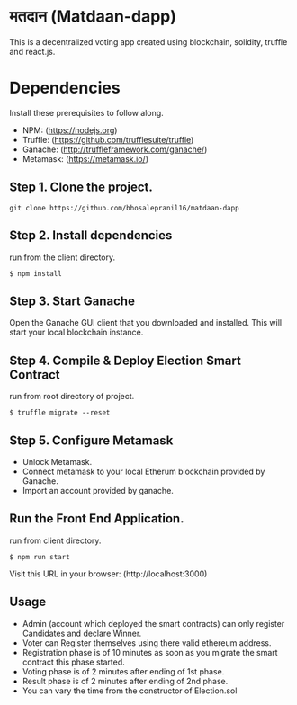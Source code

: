 # मतदान (Matdaan-dapp)
This is a decentralized voting app created using blockchain, solidity, truffle and react.js.

# Dependencies
Install these prerequisites to follow along.

* NPM:  (https://nodejs.org)
* Truffle:  (https://github.com/trufflesuite/truffle)
* Ganache: (http://truffleframework.com/ganache/)
* Metamask: (https://metamask.io/)

## Step 1. Clone the project.
```
git clone https://github.com/bhosalepranil16/matdaan-dapp
```

## Step 2. Install dependencies
run from the client directory.
```
$ npm install
```
## Step 3. Start Ganache
Open the Ganache GUI client that you downloaded and installed. This will start your local blockchain instance.

## Step 4. Compile & Deploy Election Smart Contract
run from root directory of project.
```
$ truffle migrate --reset
```


## Step 5. Configure Metamask
* Unlock Metamask.
* Connect metamask to your local Etherum blockchain provided by Ganache.
* Import an account provided by ganache.


## Run the Front End Application.
run from client directory.
```
$ npm run start
```
Visit this URL in your browser: (http://localhost:3000)

## Usage
* Admin (account which deployed the smart contracts) can only register Candidates and declare Winner.
* Voter can Register themselves using there valid ethereum address.
* Registration phase is of 10 minutes as soon as you migrate the smart contract this phase started.
* Voting phase is of 2 minutes after ending of 1st phase.
* Result phase is of 2 minutes after ending of 2nd phase.
* You can vary the time from the constructor of Election.sol
